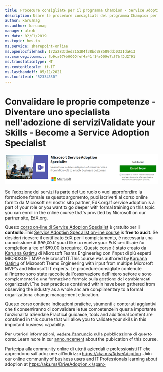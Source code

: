 ```yaml
---
title: Procedure consigliate per il programma Champion - Service Adoption Specialist
description: Usare le procedure consigliate del programma Champion per guidare l'adozione di Office 365.
author: karuanag
ms.author: karuanag
manager: alexb
ms.date: 02/01/2019
ms.topic: how-to
ms.service: sharepoint-online
ms.openlocfilehash: 172a2833ded215384f38bd788589ddc0331da613
ms.sourcegitcommit: fb9ca876b6605fef4a41f14a069e7cf7bf3d2791
ms.translationtype: MT
ms.contentlocale: it-IT
ms.lasthandoff: 05/12/2021
ms.locfileid: "52334630"
---
```

# <a name="validate-your-skills---become-a-service-adoption-specialist"></a><span data-ttu-id="07ae3-103">Convalidare le proprie competenze - Diventare uno specialista nell'adozione di servizi</span><span class="sxs-lookup"><span data-stu-id="07ae3-103">Validate your Skills - Become a Service Adoption Specialist</span></span>

![Corso di specialisti per l'adozione di servizi](media/champs_sascourse.png)

<span data-ttu-id="07ae3-105">Se l'adozione dei servizi fa parte del tuo ruolo o vuoi approfondire la formazione formale su questo argomento, puoi iscriverti al corso online fornito da Microsoft nel nostro sito partner, EdX.org.</span><span class="sxs-lookup"><span data-stu-id="07ae3-105">If service adoption is a part of your role or you want to go deeper with formal training on this topic you can enroll in the online course that's provided by Microsoft on our partner site, EdX.org.</span></span> 

<span data-ttu-id="07ae3-106">Questo [corso on-line di Service Adoption Specialist](/learn/paths/m365-service-adoption/) è gratuito per il **controllo**.</span><span class="sxs-lookup"><span data-stu-id="07ae3-106">This [Service Adoption Specialist on-line course](/learn/paths/m365-service-adoption/) is **free to audit**.</span></span>  <span data-ttu-id="07ae3-107">Se desideri ricevere il certificato EdX per il completamento, è necessaria una commissione di $99,00.</span><span class="sxs-lookup"><span data-stu-id="07ae3-107">If you'd like to receive your EdX certificate for completion a fee of $99.00 is required.</span></span>  <span data-ttu-id="07ae3-108">Questo corso è stato creato da [Karuana Gatimu](https://linkedin.com/in/karuanagatimu) di Microsoft Teams Engineering con l'input di più esperti MICROSOFT MVP e Microsoft IT.</span><span class="sxs-lookup"><span data-stu-id="07ae3-108">This course was authored by [Karuana Gatimu](https://linkedin.com/in/karuanagatimu) of Microsoft Teams Engineering with input from multiple Microsoft MVP's and Microsoft IT experts.</span></span>  <span data-ttu-id="07ae3-109">Le procedure consigliate contenute all'interno sono state raccolte dall'osservazione dell'intero settore e sono complementari a una formazione formale sulla gestione dei cambiamenti organizzativi.</span><span class="sxs-lookup"><span data-stu-id="07ae3-109">The best practices contained within have been gathered from observing the industry as a whole and are complimentary to a formal organizational change management education.</span></span>  

<span data-ttu-id="07ae3-110">Questo corso contiene indicazioni pratiche, strumenti e contenuti aggiuntivi che ti consentiranno di convalidare le tue competenze in questa importante funzionalità aziendale.</span><span class="sxs-lookup"><span data-stu-id="07ae3-110">Practical guidance, tools and additional content are contained in this course that will allow you to validate your skills in this important business capability.</span></span>  

<span data-ttu-id="07ae3-111">Per ulteriori informazioni, [vedere l'annuncio](https://aka.ms/AdoptionCertAnnouncement) sulla pubblicazione di questo corso.</span><span class="sxs-lookup"><span data-stu-id="07ae3-111">Learn more in our [announcement](https://aka.ms/AdoptionCertAnnouncement) about the publication of this course.</span></span> 

<span data-ttu-id="07ae3-112">Partecipa alla community online di utenti aziendali e professionisti IT che apprendono sull'adozione all'indirizzo https://aka.ms/DriveAdoption .</span><span class="sxs-lookup"><span data-stu-id="07ae3-112">Join our online community of business users and IT Professionals learning about adoption at https://aka.ms/DriveAdoption.</span></span>